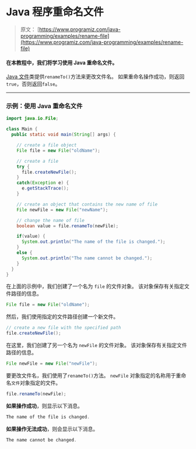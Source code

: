 # Java 程序重命名文件

> 原文： [https://www.programiz.com/java-programming/examples/rename-file](https://www.programiz.com/java-programming/examples/rename-file)

#### 在本教程中，我们将学习使用 Java 重命名文件。

[Java 文件](/java-programming/file "Java File Class")类提供`renameTo()`方法来更改文件名。 如果重命名操作成功，则返回`true`，否则返回`false`。

* * *

### 示例：使用 Java 重命名文件

```java
import java.io.File;

class Main {
  public static void main(String[] args) {

    // create a file object
    File file = new File("oldName");

    // create a file
    try {
      file.createNewFile();
    }
    catch(Exception e) {
      e.getStackTrace();
    }

    // create an object that contains the new name of file
    File newFile = new File("newName");

    // change the name of file
    boolean value = file.renameTo(newFile);

    if(value) {
      System.out.println("The name of the file is changed.");
    }
    else {
      System.out.println("The name cannot be changed.");
    }
  }
} 
```

在上面的示例中，我们创建了一个名为 `file` 的文件对象。 该对象保存有关指定文件路径的信息。

```java
File file = new File("oldName"); 
```

然后，我们使用指定的文件路径创建一个新文件。

```java
// create a new file with the specified path
file.createNewFile(); 
```

在这里，我们创建了另一个名为 `newFile` 的文件对象。 该对象保存有关指定文件路径的信息。

```java
File newFile = new File("newFile"); 
```

要更改文件名，我们使用了`renameTo()`方法。 `newFile` 对象指定的名称用于重命名`文件`对象指定的文件。

```java
file.renameTo(newFile); 
```

**如果操作成功**，则显示以下消息。

```java
The name of the file is changed. 
```

**如果操作无法成功**，则会显示以下消息。

```java
The name cannot be changed. 
```